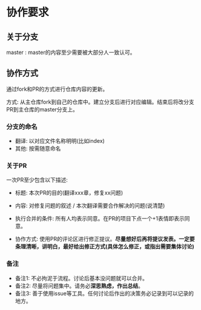 # 协作要求

## 关于分支

master : master的内容至少需要被大部分人一致认可。

## 协作方式

通过fork和PR的方式进行仓库内容的更新。

方式: 从主仓库fork到自己的仓库中。建立分支后进行对应编辑。结束后将改分支PR到主仓库的master分支上。

### 分支的命名

* 翻译: 以对应文件名称明明(比如index)
* 其他: 按需随意命名

### 关于PR

一次PR至少包含以下描述:

* 标题: 本次PR的目的(翻译xxx章，修复xx问题)
* 内容: 对修复问题的叙述 / 本次翻译需要合作解决的问题(说清楚)

* 执行合并的条件: 所有人均表示同意。在PR的项目下点一个+1表情即表示同意。

* 协作方式: 使用PR的评论区进行修正提议。**尽量想好后再将提议发表。一定要条理清晰，讲明白，最好给出修正方式(具体怎么修正，或指出需要集体讨论)**

### 备注

* 备注1: 不必拘泥于流程。讨论后基本没问题就可以合并。
* 备注2: 尽量将问题集中。请务必**深思熟虑，作出总结**。
* 备注3: 善于使用issue等工具。任何讨论后作出的决策务必记录到可以记录的地方。

